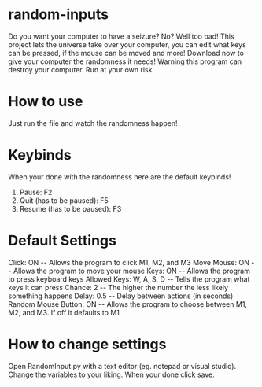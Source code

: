# random-inputs
Do you want your computer to have a seizure? No? Well too bad! This project lets the universe take over your computer, you can edit what keys can be pressed, if the mouse can be moved and more! Download now to give your computer the randomness it needs! Warning this program can destroy your computer. Run at your own risk.

# How to use
Just run the file and watch the randomness happen!
# Keybinds
When your done with the randomness here are the default keybinds!
1. Pause: F2
2. Quit (has to be paused): F5
3. Resume (has to be paused): F3
# Default Settings
Click: ON -- Allows the program to click M1, M2, and M3
Move Mouse: ON -- Allows the program to move your mouse
Keys: ON -- Allows the program to press keyboard keys
Allowed Keys: W, A, S, D -- Tells the program what keys it can press
Chance: 2 -- The higher the number the less likely something happens
Delay: 0.5 -- Delay between actions (in seconds)
Random Mouse Button: ON -- Allows the program to choose between M1, M2, and M3. If off it defaults to M1
# How to change settings
Open RandomInput.py with a text editor (eg. notepad or visual studio). Change the variables to your liking. When your done click save.


